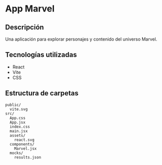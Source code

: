 # App Marvel

## Descripción
Una aplicación para explorar personajes y contenido del universo Marvel.

## Tecnologías utilizadas
- React
- Vite
- CSS

## Estructura de carpetas
```
public/
  vite.svg
src/
  App.css
  App.jsx
  index.css
  main.jsx
  assets/
    react.svg
  components/
    Marvel.jsx
  mocks/
    results.json
```
